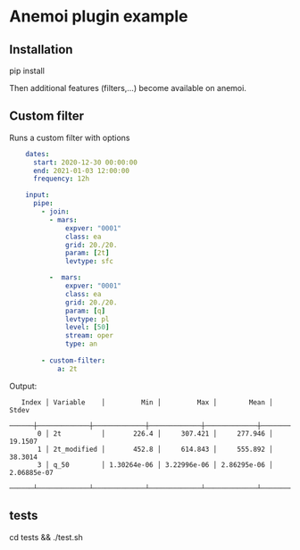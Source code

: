 # Anemoi plugin example


## Installation

pip install <this-package>

Then additional features (filters,...) become available on anemoi.


## Custom filter

Runs a custom filter with options

```yaml
    dates:
      start: 2020-12-30 00:00:00
      end: 2021-01-03 12:00:00
      frequency: 12h

    input:
      pipe:
        - join:
          - mars:
              expver: "0001"
              class: ea
              grid: 20./20.
              param: [2t]
              levtype: sfc

          -  mars:
              expver: "0001"
              class: ea
              grid: 20./20.
              param: [q]
              levtype: pl
              level: [50]
              stream: oper
              type: an
    
        - custom-filter:
            a: 2t

```


Output:

```
   Index │ Variable    │         Min │         Max │        Mean │       Stdev
   ──────┼─────────────┼─────────────┼─────────────┼─────────────┼────────────
       0 │ 2t          │       226.4 │     307.421 │     277.946 │     19.1507
       1 │ 2t_modified │       452.8 │     614.843 │     555.892 │     38.3014
       3 │ q_50        │ 1.30264e-06 │ 3.22996e-06 │ 2.86295e-06 │ 2.06885e-07
   ──────┴─────────────┴─────────────┴─────────────┴─────────────┴────────────

```



## tests

cd tests && ./test.sh
